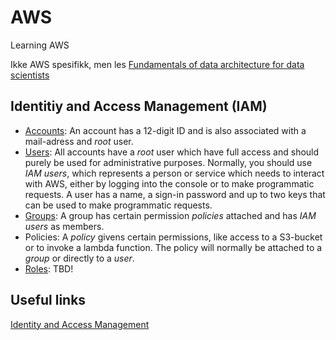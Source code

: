 # AWS
Learning AWS

  
Ikke AWS spesifikk, men les [Fundamentals of data architecture for data scientists](https://towardsdatascience.com/fundamentals-of-data-architecture-to-help-data-scientists-understand-architectural-diagrams-better-7bd26de41c66)  

## Identitiy and Access Management (IAM)
- [Accounts](https://docs.aws.amazon.com/IAM/latest/UserGuide/id_root-user.html): An account has a 12-digit ID and is also associated with a mail-adress and *root* user.
- [Users](https://docs.aws.amazon.com/IAM/latest/UserGuide/id_users.html): All accounts have a *root* user which have full access and should purely be used for administrative purposes. Normally, you should use *IAM users*, which represents a person or service which needs to interact with AWS, either by logging into the console or to make programmatic requests. A user has a name, a sign-in password and up to two keys that can be used to make programmatic requests. 
- [Groups](https://docs.aws.amazon.com/IAM/latest/UserGuide/id_groups.html): A group has certain permission *policies* attached and has *IAM users* as members.
- Policies: A *policy* givens certain permissions, like access to a S3-bucket or to invoke a lambda function. The policy will normally be attached to a *group* or directly to a *user*.
- [Roles](https://docs.aws.amazon.com/IAM/latest/UserGuide/id_roles.html): TBD!


## Useful links
[Identity and Access Management](https://docs.aws.amazon.com/IAM/latest/UserGuide/id.html)  
